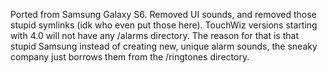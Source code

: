 Ported from Samsung Galaxy S6.
Removed UI sounds, and removed those stupid symlinks (idk who even put those here). TouchWiz versions starting with 4.0 will not have any /alarms directory. The reason for that is that stupid Samsung instead of creating new, unique alarm sounds, the sneaky company just borrows them from the /ringtones directory.
